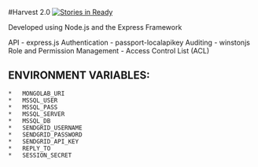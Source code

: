 #Harvest 2.0
[![Stories in Ready](https://badge.waffle.io/slashroots/harvest-v2.svg?label=ready&title=Ready)](http://waffle.io/slashroots/harvest-v2)


Developed using Node.js and the Express Framework

API - express.js
Authentication - passport-localapikey
Auditing - winstonjs
Role and Permission Management - Access Control List (ACL)

## ENVIRONMENT VARIABLES:
    *   MONGOLAB_URI
    *   MSSQL_USER
    *   MSSQL_PASS
    *   MSSQL_SERVER
    *   MSSQL_DB
    *   SENDGRID_USERNAME
    *   SENDGRID_PASSWORD
    *   SENDGRID_API_KEY
    *   REPLY_TO
    *   SESSION_SECRET
